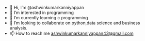 - 👋 Hi, I’m @ashwinkumarkanniyappan
- 👀 I’m interested in programming 
- 🌱 I’m currently learning c programming
- 💞️ I’m looking to collaborate on python,data science and business analysis.
- 📫 How to reach me ashwinkumarkanniyappan43@gmail.com

<!---
ashwinkumarkanniyappan/ashwinkumarkanniyappan is a ✨ special ✨ repository because its `README.md` (this file) appears on your GitHub profile.
You can click the Preview link to take a look at your changes.
--->

